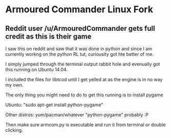 # Armoured Commander Linux Fork

## Reddit user /u/ArmouredCommander gets full credit as this is their game

I saw this on reddit and saw that it was done in python and since I am currently workng on the python RL tut, curiousity got hte better of me.

I simply jumped through the terminal output rabbit hole and evenually got this running on Ubuntu 14.04. 

I included the files for libtcod until I get yelled at as the engine is in no way my own. 

The only thing you might need to do to get this running is to install pygame

Ubuntu: "sudo apt-get install python-pygame"

Other distros: yum/pacman/whatever "python-pygame" probably :P

Then make sure armcom.py is executable and run it from terminal or double clicking.
